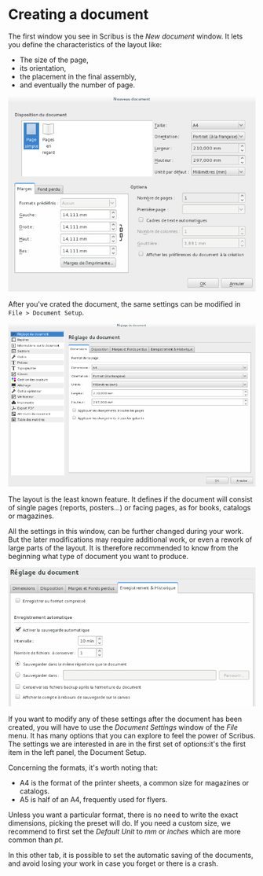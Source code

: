 # Creating a document

The first window you see in Scribus is the _New document_ window. It lets you define the characteristics of the layout like:

- The size of the page,
- its orientation,
- the placement in the final assembly,
- and eventually the number of page.

![](creating-documents/new-document-fr.png)

After you've crated the document, the same settings can be modified in `File > Document Setup`.

![](creating-documents/settings-document-fr.png)

The layout is the least known feature. It defines if the document will consist of single pages (reports, posters...) or facing pages, as for books, catalogs or magazines.

All the settings in this window, can be further changed during your work. But the later modifications may require additional work, or even a rework of large parts of the layout. It is therefore recommended to know from the beginning what type of document you want to produce.

![](creating-documents/settings-automatic-save-fr.png)

If you want to modify any of these settings after the document has been created, you will have to use the _Document Settings_ window of the _File_ menu. It has many options that you can explore to feel the power of Scribus. The settings we are interested in are in the first set of options:it's the first item in the left panel, the Document Setup.

Concerning the formats, it's worth noting that:

- A4 is the format of the printer sheets, a common size for magazines or catalogs.
- A5 is half of an A4, frequently used for flyers.

Unless you want a particular format, there is no need to write the exact dimensions, picking the preset will do. If you need a custom size, we recommend to first set the _Default Unit_ to _mm_ or _inches_ which are more common than _pt_.

In this other tab, it is possible to set the automatic saving of the documents, and avoid losing your work in case you forget or there is a crash.
